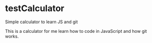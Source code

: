 # testCalculator
Simple calculator to learn JS and git

This is a calculator for me learn how to code in JavaScript and how git works.
